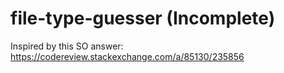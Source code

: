 # file-type-guesser (Incomplete)

Inspired by this SO answer:
https://codereview.stackexchange.com/a/85130/235856

